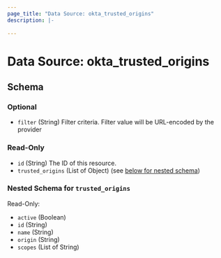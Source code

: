 ```yaml
---
page_title: "Data Source: okta_trusted_origins"
description: |-
  
---
```


# Data Source: okta_trusted_origins





<!-- schema generated by tfplugindocs -->
## Schema

### Optional

- `filter` (String) Filter criteria. Filter value will be URL-encoded by the provider

### Read-Only

- `id` (String) The ID of this resource.
- `trusted_origins` (List of Object) (see [below for nested schema](#nestedatt--trusted_origins))

<a id="nestedatt--trusted_origins"></a>
### Nested Schema for `trusted_origins`

Read-Only:

- `active` (Boolean)
- `id` (String)
- `name` (String)
- `origin` (String)
- `scopes` (List of String)


